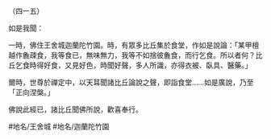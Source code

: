 （四一五）

如是我聞：

一時，佛住王舍城迦蘭陀竹園。時，有眾多比丘集於食堂，作如是說論：「某甲檀越作麁疎食，我等食已，無味無力，我等不如捨彼麁食，而行乞食。所以者何？比丘乞食時得好食，又見好色，時聞好聲，多人所識，亦得衣被、臥具、醫藥。」

爾時，世尊於禪定中，以天耳聞諸比丘論說之聲，即詣食堂……如是廣說，乃至「正向涅槃。」

佛說此經已，諸比丘聞佛所說，歡喜奉行。

#地名/王舍城
#地名/迦蘭陀竹園
